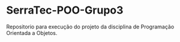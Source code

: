 # SerraTec-POO-Grupo3
Repositorio para execução do projeto da disciplina de Programação Orientada a Objetos.
